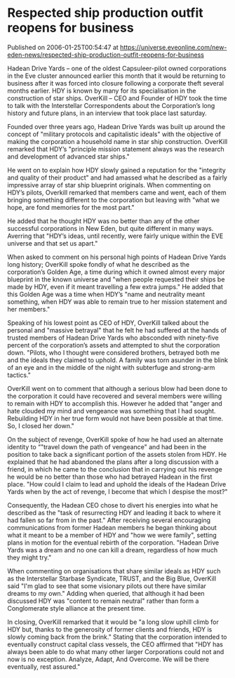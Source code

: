 # Respected ship production outfit reopens for business
Published on 2006-01-25T00:54:47 at https://universe.eveonline.com/new-eden-news/respected-ship-production-outfit-reopens-for-business

Hadean Drive Yards – one of the oldest Capsuleer-pilot owned corporations in the Eve cluster announced earlier this month that it would be returning to business after it was forced into closure following a corporate theft several months earlier. HDY is known by many for its specialisation in the construction of star ships. OverKill – CEO and Founder of HDY took the time to talk with the Interstellar Correspondents about the Corporation’s long history and future plans, in an interview that took place last saturday.   
  
Founded over three years ago, Hadean Drive Yards was built up around the concept of "military protocols and capitalistic ideals" with the objective of making the corporation a household name in star ship construction. OverKill remarked that HDY’s "principle mission statement always was the research and development of advanced star ships."   
  
He went on to explain how HDY slowly gained a reputation for the "integrity and quality of their product" and had amassed what he described as a fairly impressive array of star ship blueprint originals. When commenting on HDY’s pilots, Overkill remarked that members came and went, each of them bringing something different to the corporation but leaving with "what we hope, are fond memories for the most part."   
  
He added that he thought HDY was no better than any of the other successful corporations in New Eden, but quite different in many ways. Averring that "HDY’s ideas, until recently, were fairly unique within the EVE universe and that set us apart."   
  
When asked to comment on his personal high points of Hadean Drive Yards long history; OverKill spoke fondly of what he described as the corporation’s Golden Age, a time during which it owned almost every major blueprint in the known universe and "when people requested their ships be made by HDY, even if it meant travelling a few extra jumps." He added that this Golden Age was a time when HDY’s "name and neutrality meant something, when HDY was able to remain true to her mission statement and her members."   
  
Speaking of his lowest point as CEO of HDY, OverKill talked about the personal and "massive betrayal" that he felt he had suffered at the hands of trusted members of Hadean Drive Yards who absconded with ninety-five percent of the corporation’s assets and attempted to shut the corporation down. "Pilots, who I thought were considered brothers, betrayed both me and the ideals they claimed to uphold. A family was torn asunder in the blink of an eye and in the middle of the night with subterfuge and strong-arm tactics."   
  
OverKill went on to comment that although a serious blow had been done to the corporation it could have recovered and several members were willing to remain with HDY to accomplish this. However he added that "anger and hate clouded my mind and vengeance was something that I had sought. Rebuilding HDY in her true form would not have been possible at that time. So, I closed her down."   
  
On the subject of revenge, OverKill spoke of how he had used an alternate identity to “"travel down the path of vengeance" and had been in the position to take back a significant portion of the assets stolen from HDY. He explained that he had abandoned the plans after a long discussion with a friend, in which he came to the conclusion that in carrying out his revenge he would be no better than those who had betrayed Hadean in the first place. "How could I claim to lead and uphold the ideals of the Hadean Drive Yards when by the act of revenge, I become that which I despise the most?"   
  
Consequently, the Hadean CEO chose to divert his energies into what he described as the "task of resurrecting HDY and leading it back to where it had fallen so far from in the past." After receiving several encouraging communications from former Hadean members he began thinking about what it meant to be a member of HDY and "how we were family", setting plans in motion for the eventual rebirth of the corporation. "Hadean Drive Yards was a dream and no one can kill a dream, regardless of how much they might try."   
  
When commenting on organisations that share similar ideals as HDY such as the Interstellar Starbase Syndicate, TRUST, and the Big Blue, OverKill said "I'm glad to see that some visionary pilots out there have similar dreams to my own." Adding when queried, that although it had been discussed HDY was "content to remain neutral" rather than form a Conglomerate style alliance at the present time.   
  
In closing, OverKill remarked that it would be "a long slow uphill climb for HDY but, thanks to the generosity of former clients and friends, HDY is slowly coming back from the brink." Stating that the corporation intended to eventually construct capital class vessels, the CEO affirmed that "HDY has always been able to do what many other larger Corporations could not and now is no exception. Analyze, Adapt, And Overcome. We will be there eventually, rest assured."
